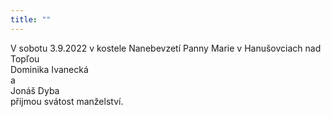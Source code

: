 ```yaml
---
title: ""
---
```

<oznameni>V sobotu 3.9.2022 v kostele Nanebevzetí Panny Marie v Hanušovciach nad Topľou</br>
Dominika Ivanecká</br>
a</br>
Jonáš Dyba</br>
přijmou svátost manželství.
</oznameni>

